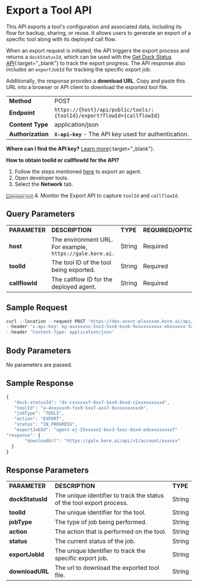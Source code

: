# Export a Tool API

This API exports a tool's configuration and associated data, including its flow  for backup, sharing, or reuse. It allows users to generate an export of a specific tool along with its deployed call flow.

When an export request is initiated, the API triggers the export process and returns a <code>dockStatusId</code>, which can be used with the [Get Dock Status API](../apis-list/get-dock-status.md){:target="_blank"} to track the export progress. The API response also includes an <code>exportJobId</code> for tracking the specific export job.

Additionally, the response provides a **download URL**. Copy and paste this URL into a browser or API client to download the exported tool file.

<table>
  <tr>
   <td><strong>Method</strong>
   </td>
   <td>POST
   </td>
  </tr>
  <tr>
   <td><strong>Endpoint</strong>
   </td>
   <td><code>https://{host}/api/public/tools/:{toolId}/export?flowId={callflowId}</code>
   </td>
  </tr>
  <tr>
   <td><strong>Content Type</strong>
   </td>
   <td>application/json
   </td>
  </tr>
  <tr>
   <td><strong>Authorization</strong>
   </td>
   <td><strong><code>X-api-key</code></strong> - The API key used for authentication.
   </td>
  </tr>
</table>

**Where can I find the API key?** [Learn more](../overview.md/#how-to-find-the-api-key){:target="_blank"}.

**How to obtain toolId or callflowId for the API?**

1. Follow the steps mentioned [here](https://docs.kore.ai/gale/agents/export-an-agent/#steps-to-export-an-agent) to export an agent.
2. Open developer tools.
3. Select the **Network** tab.
<img src="../images/developer-tools.png" alt="developer tools" title="developer tools" style="border: 1px solid gray; zoom:60%;">
4. Monitor the Export API to capture <code>toolId</code> and <code>callflowId</code>.


## Query Parameters


<table>
  <tr>
   <td><strong>PARAMETER</strong>
   </td>
   <td><strong>DESCRIPTION</strong>
   </td>
   <td><strong>TYPE</strong>
   </td>
   <td><strong>REQUIRED/OPTIONAL</strong>
   </td>
  </tr>
  <tr>
   <td><strong>host</strong>
   </td>
   <td>The environment URL. For example, <code>https://gale.kore.ai.</code>
   </td>
   <td>String
   </td>
   <td>Required
   </td>
  </tr>
  <tr>
   <td><strong>toolId</strong>
   </td>
   <td>The tool ID of the tool being exported.
   </td>
   <td>String
   </td>
   <td>Required
   </td>
  </tr>
  <tr>
   <td><strong>callflowId</strong>
   </td>
   <td>The callflow ID for the deployed agent.
   </td>
   <td>String
   </td>
   <td>Required
   </td>
  </tr>
</table>

## Sample Request

```js
curl --location --request POST 'https://dev-axxxt-plxxxxxm.kore.ai/api/public/tools/a-3xxxxxxxxxxxxxxxxxx3/export' \
--header 'x-api-key: kg-axxxxxxx-5xx3-5xx8-bxxb-9xxxxxxxxxx-ebxxxxxx-5xxb-4xxxxxxx3' \
--header 'Content-Type: application/json'
```

## Body Parameters

No parameters are passed.

## Sample Response

```js
{
   "dock-statusId": "ds-cxxxxxxf-8xx7-5xx9-8xxd-c2xxxxxxxxxd",
   "toolId": "a-4xxxxxx9-fxx9-5xx7-axx7-9xxxxxxxxxxb",
   "jobType": "TOOLS",
   "action": "EXPORT",
   "status": "IN_PROGRESS",
   "exportJobId": "agent-ej-25xxxxx2-bxx3-5xxc-8xx4-edxxxxxxxxxf"
"response": {
       "downloadUrl": "https://gale.kore.ai/api/v1/account/xxxxxx"
  }
}
```

## Response Parameters

<table>
  <tr>
   <td><strong>PARAMETER</strong>
   </td>
   <td><strong>DESCRIPTION</strong>
   </td>
   <td><strong>TYPE</strong>
   </td>
  </tr>
  <tr>
   <td><strong>dockStatusId</strong>
   </td>
   <td>The unique identifier to track the status of the tool export process. 
   </td>
   <td>String
   </td>
  </tr>
  <tr>
   <td><strong>toolId</strong>
   </td>
   <td>The unique identifier for the tool.
   </td>
   <td>String
   </td>
  </tr>
  <tr>
   <td><strong>jobType</strong>
   </td>
   <td>The type of job being performed.
   </td>
   <td>String
   </td>
  </tr>
  <tr>
   <td><strong>action</strong>
   </td>
   <td>The action that is performed on the tool.
   </td>
   <td>String
   </td>
  </tr>
  <tr>
   <td><strong>status</strong>
   </td>
   <td>The current status of the job.
   </td>
   <td>String
   </td>
  </tr>
  <tr>
   <td><strong>exportJobId</strong>
   </td>
   <td>The unique Identifier to track the specific export job.
   </td>
   <td>String
   </td>
  </tr>
  <tr>
   <td><strong>downloadURL</strong>
   </td>
   <td>The url to download the exported tool file.
   </td>
   <td>String
   </td>
  </tr>
</table>
